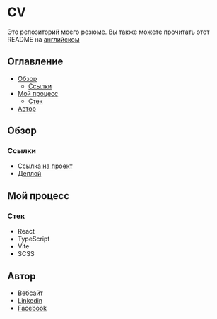 # CV

Это репозиторий моего резюме.
Вы также можете прочитать этот README на [английском](https://github.com/klekwedge/cv/blob/main/README.EN.md)

## Оглавление

- [Обзор](#обзор)
  - [Ссылки](#ссылки)
- [Мой процесс](#мой-процесс)
  - [Стек](#стек)
- [Автор](#автор)

## Обзор

### Ссылки

- [Ссылка на проект](https://github.com/klekwedge/cv)
- [Деплой](https://klekwedge-cv.vercel.app/)

## Мой процесс

### Стек

- React
- TypeScript
- Vite
- SCSS

## Автор

- [Вебсайт](https://klekwedge-cv.vercel.app/)
- [Linkedin](https://www.linkedin.com/in/klekwedge/)
- [Facebook](https://www.facebook.com/klekwedge)
